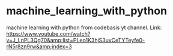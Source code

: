 # machine_learning_with_python
machine learning with python from codebasis yt channel. Link: https://www.youtube.com/watch?v=J_LnPL3Qg70&amp;list=PLeo1K3hjS3uvCeTYTeyfe0-rN5r8zn9rw&amp;index=3
